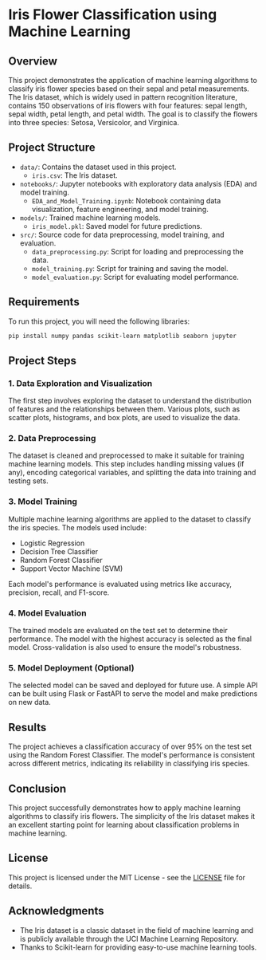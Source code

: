 # Iris Flower Classification using Machine Learning

## Overview

This project demonstrates the application of machine learning algorithms to classify iris flower species based on their sepal and petal measurements. The Iris dataset, which is widely used in pattern recognition literature, contains 150 observations of iris flowers with four features: sepal length, sepal width, petal length, and petal width. The goal is to classify the flowers into three species: Setosa, Versicolor, and Virginica.

## Project Structure

- `data/`: Contains the dataset used in this project.
  - `iris.csv`: The Iris dataset.
- `notebooks/`: Jupyter notebooks with exploratory data analysis (EDA) and model training.
  - `EDA_and_Model_Training.ipynb`: Notebook containing data visualization, feature engineering, and model training.
- `models/`: Trained machine learning models.
  - `iris_model.pkl`: Saved model for future predictions.
- `src/`: Source code for data preprocessing, model training, and evaluation.
  - `data_preprocessing.py`: Script for loading and preprocessing the data.
  - `model_training.py`: Script for training and saving the model.
  - `model_evaluation.py`: Script for evaluating model performance.

## Requirements

To run this project, you will need the following libraries:

```bash
pip install numpy pandas scikit-learn matplotlib seaborn jupyter
```

## Project Steps

### 1. Data Exploration and Visualization

The first step involves exploring the dataset to understand the distribution of features and the relationships between them. Various plots, such as scatter plots, histograms, and box plots, are used to visualize the data.

### 2. Data Preprocessing

The dataset is cleaned and preprocessed to make it suitable for training machine learning models. This step includes handling missing values (if any), encoding categorical variables, and splitting the data into training and testing sets.

### 3. Model Training

Multiple machine learning algorithms are applied to the dataset to classify the iris species. The models used include:
- Logistic Regression
- Decision Tree Classifier
- Random Forest Classifier
- Support Vector Machine (SVM)

Each model's performance is evaluated using metrics like accuracy, precision, recall, and F1-score.

### 4. Model Evaluation

The trained models are evaluated on the test set to determine their performance. The model with the highest accuracy is selected as the final model. Cross-validation is also used to ensure the model's robustness.

### 5. Model Deployment (Optional)

The selected model can be saved and deployed for future use. A simple API can be built using Flask or FastAPI to serve the model and make predictions on new data.

## Results

The project achieves a classification accuracy of over 95% on the test set using the Random Forest Classifier. The model's performance is consistent across different metrics, indicating its reliability in classifying iris species.

## Conclusion

This project successfully demonstrates how to apply machine learning algorithms to classify iris flowers. The simplicity of the Iris dataset makes it an excellent starting point for learning about classification problems in machine learning.

## License

This project is licensed under the MIT License - see the [LICENSE](LICENSE) file for details.

## Acknowledgments

- The Iris dataset is a classic dataset in the field of machine learning and is publicly available through the UCI Machine Learning Repository.
- Thanks to Scikit-learn for providing easy-to-use machine learning tools.
